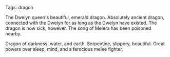 Tags: dragon

The Dwelyn queen's beautiful, emerald dragon. Absolutely ancient dragon, connected with the Dwelyn for as long as the Dwelyn have existed. The dragon is now sick, however. The song of Melera has been poisoned nearby.

Dragon of darkness, water, and earth. Serpentine, slippery, beautiful. Great powers over sleep, mind, and a ferocious melee fighter.
